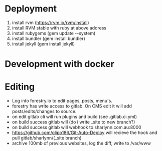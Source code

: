 # Deployment

1. install rvm (https://rvm.io/rvm/install)
2. install RVM stable with ruby at above address
3. install rubygems (gem update --system)
4. install bundler (gem install bundler)
5. install jekyll (gem install jekyll)

# Development with docker



# Editing

* Log into forestry.io to edit pages, posts, menu's.
* forestry has write access to gitlab.  On CMS edit it will add posts/edits/changes to source.
* on edit gitlab cli will run plugins and build (see .gitlab.ci.yml)
* on build success gitlab will (do i write _site to new branch?)
* on build success gitlab will webhook to sharlynn.com.au:8000
* https://github.com/olipo186/Git-Auto-Deploy will recieve the hook and pull gitlab/sharlynn/(_site branch)
* archive 100mb of previous websites, log the diff, write to /var/www